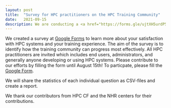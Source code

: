 ```yaml
---
layout: post
title:  "Survey for HPC practitioners on the HPC Training Community"
date:   2021-09-15
description: We are conducting a <a href="https://forms.gle/ujtXH5urdP5CwKsR7">survey</a> for HPC practitioners to identify how the training community can progress most effectively. Please contribute to our efforts by filling the form until August 15th!
---
```


We created a survey at [Google Forms](https://forms.gle/ujtXH5urdP5CwKsR7) to learn more about your satisfaction with HPC systems and your training experience.
The aim of the survey is to identify how the training community can progress most effectively.
All HPC practitioners are invited which includes end users, administrators, and generally anyone developing or using HPC systems.
Please contribute to our efforts by filling the form until August 15th!
To particpate, please fill the [Google Form](https://forms.gle/ujtXH5urdP5CwKsR7).

We will share the statistics of each individual question as CSV-files and create a report.

We thank our contributors from HPC CF and the NHR centers for their contributions.
